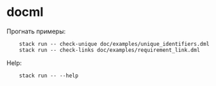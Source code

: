 # docml
Прогнать примеры:
```
    stack run -- check-unique doc/examples/unique_identifiers.dml
    stack run -- check-links doc/examples/requirement_link.dml
```

Help:
```
    stack run -- --help
```
